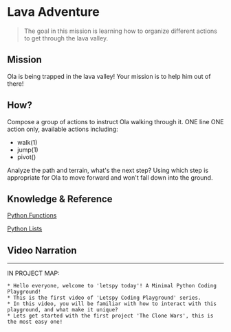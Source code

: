 # Lava Adventure

> The goal in this mission is learning how to organize different actions to get through the lava valley.

## Mission

Ola is being trapped in the lava valley! Your mission is to help him out of there!

## How?

Compose a group of actions to instruct Ola walking through it. ONE line ONE action only, available actions including:

- walk(1)
- jump(1)
- pivot()

Analyze the path and terrain, what's the next step? Using which step is appropriate for Ola to move forward and won't fall down into the ground.

## Knowledge & Reference


[Python Functions](https://www.w3schools.com/python/python_functions.asp)

[Python Lists](https://www.w3schools.com/python/python_lists.asp)


## Video Narration

----

IN PROJECT MAP:

```
* Hello everyone, welcome to 'letspy today'! A Minimal Python Coding Playground!
* This is the first video of 'Letspy Coding Playground' series.
* In this video, you will be familiar with how to interact with this playground, and what make it unique?
* Lets get started with the first project 'The Clone Wars', this is the most easy one!
```
